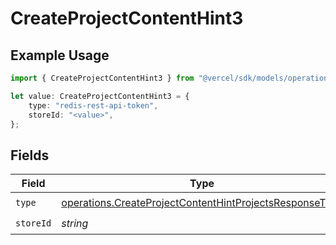 # CreateProjectContentHint3

## Example Usage

```typescript
import { CreateProjectContentHint3 } from "@vercel/sdk/models/operations";

let value: CreateProjectContentHint3 = {
    type: "redis-rest-api-token",
    storeId: "<value>",
};
```

## Fields

| Field                                                                                                                              | Type                                                                                                                               | Required                                                                                                                           | Description                                                                                                                        |
| ---------------------------------------------------------------------------------------------------------------------------------- | ---------------------------------------------------------------------------------------------------------------------------------- | ---------------------------------------------------------------------------------------------------------------------------------- | ---------------------------------------------------------------------------------------------------------------------------------- |
| `type`                                                                                                                             | [operations.CreateProjectContentHintProjectsResponseType](../../models/operations/createprojectcontenthintprojectsresponsetype.md) | :heavy_check_mark:                                                                                                                 | N/A                                                                                                                                |
| `storeId`                                                                                                                          | *string*                                                                                                                           | :heavy_check_mark:                                                                                                                 | N/A                                                                                                                                |